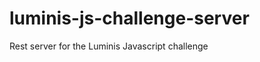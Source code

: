 luminis-js-challenge-server
===========================

Rest server for the Luminis Javascript challenge